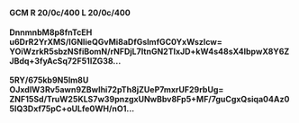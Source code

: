 #### GCM R 20/0c/400 L 20/0c/400
**DnnmnbM8p8fnTcEH**<br/>**u6DrR2YrXMS/IGNIieQGvMi8aDfGslmfGC0YxWszIcw=**<br/>**YOiWzrkR5sbzNSfiBomN/rNFDjL7ItnGN2TIxJD+kW4s48sX4lbpwX8Y6ZJBdq+3fyAcSq72F51lZG38...**<br/><br/>
**5RY/675kb9N5Im8U**<br/>**OJxdIW3Rv5awn9ZBwIhi72pTh8jZUeP7mxrUF29rbUg=**<br/>**ZNF15Sd/TruW25KLS7w39pnzgxUNwBbv8Fp5+MF/7guCgxQsiqa04Az05IQ3Dxf75pC+oULfe0WH/nO1...**